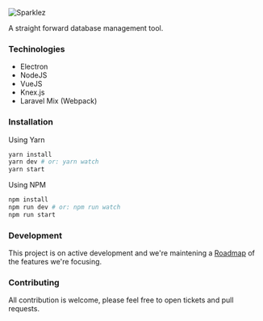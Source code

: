 ![Sparklez](http://sparklez.fireworkweb.com/img/sparklez-logo-horizontal.png)

A straight forward database management tool.


### Techinologies

* Electron
* NodeJS
* VueJS
* Knex.js
* Laravel Mix (Webpack)

### Installation

Using Yarn

```sh
yarn install
yarn dev # or: yarn watch
yarn start
```

Using NPM

```sh
npm install
npm run dev # or: npm run watch
npm run start
```

### Development

This project is on active development and we're maintening a [Roadmap](https://github.com/firework/sparklez/projects/1) of the features we're focusing.

### Contributing

All contribution is welcome, please feel free to open tickets and pull requests.
